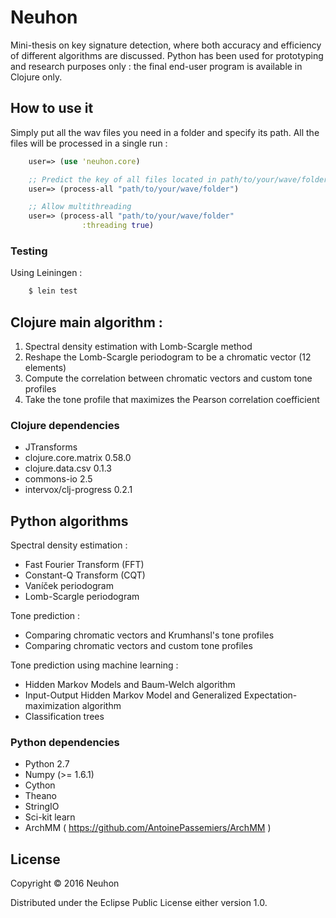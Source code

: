 # Neuhon

Mini-thesis on key signature detection, where both accuracy and efficiency of 
different algorithms are discussed. Python has been used for prototyping and research purposes only : the final end-user program is available in Clojure only.

## How to use it

Simply put all the wav files you need in a folder and specify its path.
All the files will be processed in a single run :

```clj
    user=> (use 'neuhon.core)

    ;; Predict the key of all files located in path/to/your/wave/folder
    user=> (process-all "path/to/your/wave/folder")

    ;; Allow multithreading
    user=> (process-all "path/to/your/wave/folder"
                :threading true)
```

### Testing

Using Leiningen :

```sh
    $ lein test
```

## Clojure main algorithm :

1) Spectral density estimation with Lomb-Scargle method
2) Reshape the Lomb-Scargle periodogram to be a chromatic vector (12 elements)
3) Compute the correlation between chromatic vectors and custom tone profiles
4) Take the tone profile that maximizes the Pearson correlation coefficient

### Clojure dependencies

- JTransforms
- clojure.core.matrix 0.58.0
- clojure.data.csv 0.1.3
- commons-io 2.5
- intervox/clj-progress 0.2.1

## Python algorithms

Spectral density estimation :
- Fast Fourier Transform (FFT)
- Constant-Q Transform (CQT)
- Vaníček periodogram
- Lomb-Scargle periodogram

Tone prediction :
- Comparing chromatic vectors and Krumhansl's tone profiles
- Comparing chromatic vectors and custom tone profiles

Tone prediction using machine learning :
- Hidden Markov Models and Baum-Welch algorithm
- Input-Output Hidden Markov Model and Generalized Expectation-maximization algorithm
- Classification trees

### Python dependencies

- Python 2.7
- Numpy (>= 1.6.1)
- Cython
- Theano
- StringIO
- Sci-kit learn
- ArchMM ( https://github.com/AntoinePassemiers/ArchMM )

## License

Copyright © 2016 Neuhon

Distributed under the Eclipse Public License either version 1.0.
